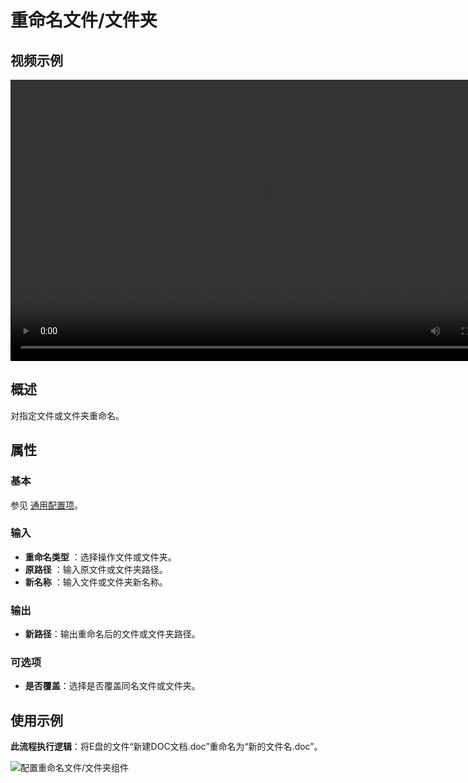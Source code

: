 # 重命名文件/文件夹

## 视频示例

<video controls height='450px' width='800px' src="https://encooacademy.oss-cn-shanghai.aliyuncs.com/activity/RenameFileOrFolder.mp4"></video>

## 概述

对指定文件或文件夹重命名。

## 属性

### 基本

参见 [通用配置项](../../Appendix/CommonConfigurationItems.md)。

### 输入

- **重命名类型** ：选择操作文件或文件夹。
- **原路径** ：输入原文件或文件夹路径。
- **新名称** ：输入文件或文件夹新名称。

### 输出

- **新路径**：输出重命名后的文件或文件夹路径。

### 可选项

- **是否覆盖**：选择是否覆盖同名文件或文件夹。

## 使用示例

**此流程执行逻辑**：将E盘的文件“新建DOC文档.doc”重命名为“新的文件名.doc”。

![配置重命名文件/文件夹组件](https://docimages.blob.core.chinacloudapi.cn/images/Activities/renameFile-2.png)
